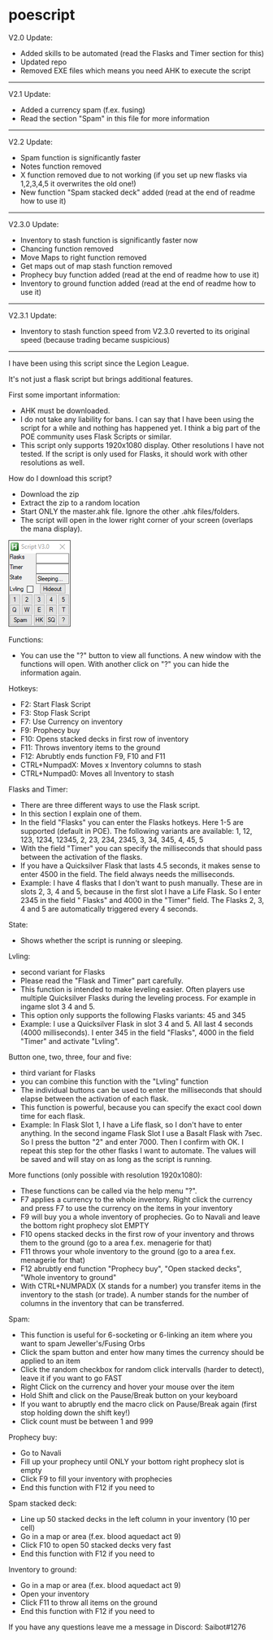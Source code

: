 # poescript

V2.0 Update:

- Added skills to be automated (read the Flasks and Timer section for this)
- Updated repo
- Removed EXE files which means you need AHK to execute the script

--------------------------------------------------------------------------------------------------------------------

V2.1 Update:

- Added a currency spam (f.ex. fusing)
- Read the section "Spam" in this file for more information

--------------------------------------------------------------------------------------------------------------------

V2.2 Update:

- Spam function is  significantly faster
- Notes function removed
- X function removed due to not working (if you set up new flasks via 1,2,3,4,5 it overwrites the old one!)
- New function "Spam stacked deck" added (read at the end of readme how to use it)

--------------------------------------------------------------------------------------------------------------------

V2.3.0 Update:

- Inventory to stash function is significantly faster now
- Chancing function removed
- Move Maps to right function removed
- Get maps out of map stash function removed
- Prophecy buy function added (read at the end of readme how to use it)
- Inventory to ground function added (read at the end of readme how to use it)
--------------------------------------------------------------------------------------------------------------------

V2.3.1 Update:

- Inventory to stash function speed from V2.3.0 reverted to its original speed (because trading became suspicious)

--------------------------------------------------------------------------------------------------------------------

I have been using this script since the Legion League.

It's not just a flask script but brings additional features.

First some important information:

- AHK must be downloaded.
- I do not take any liability for bans. I can say that I have been using the script for a while and nothing has happened yet. I think a big part of the POE community uses Flask Scripts or similar.
- This script only supports 1920x1080 display. Other resolutions I have not tested. If the script is only used for Flasks, it should work with other resolutions as well.

How do I download this script?

- Download the zip
- Extract the zip to a random location
- Start ONLY the master.ahk file. Ignore the other .ahk files/folders.
- The script will open in the lower right corner of your screen (overlaps the mana display).

![snapshot](https://github.com/cmonBruuh/poescript/blob/master/Snapshot.PNG?raw=true)

Functions:

- You can use the "?" button to view all functions. A new window with the functions will open. With another click on "?" you can hide the information again.

Hotkeys:
- F2: Start Flask Script
- F3: Stop Flask Script
- F7: Use Currency on inventory
- F9: Prophecy buy
- F10: Opens stacked decks in first row of inventory
- F11: Throws inventory items to the ground
- F12: Abrubtly ends function F9, F10 and F11
- CTRL+NumpadX: Moves x Inventory columns to stash
- CTRL+Numpad0: Moves all Inventory to stash

Flasks and Timer:
- There are three different ways to use the Flask script.
- In this section I explain one of them.
- In the field "Flasks" you can enter the Flasks hotkeys. Here 1-5 are supported (default in POE). The following variants are available:
1, 12, 123, 1234, 12345, 2, 23, 234, 2345, 3, 34, 345, 4, 45, 5
- With the field "Timer" you can specify the milliseconds that should pass between the activation of the flasks.
- If you have a Quicksilver Flask that lasts 4.5 seconds, it makes sense to enter 4500 in the field. The field always needs the milliseconds.
- Example: I have 4 flasks that I don't want to push manually. These are in slots 2, 3, 4 and 5, because in the first slot I have a Life Flask. So I enter 2345 in the field " Flasks" and 4000 in the "Timer" field. The Flasks 2, 3, 4 and 5 are automatically triggered every 4 seconds.

State:
- Shows whether the script is running or sleeping.

Lvling:
- second variant for Flasks
- Please read the "Flask and Timer" part carefully.
- This function is intended to make leveling easier. Often players use multiple Quicksilver Flasks during the leveling process. For example in ingame slot 3 4 and 5.
- This option only supports the following Flasks variants:
45 and 345
- Example: I use a Quicksilver Flask in slot 3 4 and 5. All last 4 seconds (4000 milliseconds). I enter 345 in the field "Flasks", 4000 in the field "Timer" and activate "Lvling".

Button one, two, three, four and five:
- third variant for Flasks
- you can combine this function with the "Lvling" function
- The individual buttons can be used to enter the milliseconds that should elapse between the activation of each flask.
- This function is powerful, because you can specify the exact cool down time for each flask.
- Example: In Flask Slot 1, I have a Life flask, so I don't have to enter anything. In the second ingame Flask Slot I use a Basalt Flask with 7sec. So I press the button "2" and enter 7000. Then I confirm with OK. I repeat this step for the other flasks I want to automate. The values will be saved and will stay on as long as the script is running.

More functions (only possible with resolution 1920x1080):
- These functions can be called via the help menu "?".
- F7 applies a currency to the whole inventory. Right click the currency and press F7 to use the currency on the items in your inventory
- F9 will buy you a whole inventory of prophecies. Go to Navali and leave the bottom right prophecy slot EMPTY
- F10 opens stacked decks in the first row of your inventory and throws them to the ground (go to a area f.ex. menagerie for that)
- F11 throws your whole inventory to the ground (go to a area f.ex. menagerie for that)
- F12 abrubtly end function "Prophecy buy", "Open stacked decks", "Whole inventory to ground"
- With CTRL+NUMPADX (X stands for a number) you transfer items in the inventory to the stash (or trade). A number stands for the number of columns in the inventory that can be transferred.

Spam:
- This function is useful for 6-socketing or 6-linking an item where you want to spam Jeweller's/Fusing Orbs
- Click the spam button and enter how many times the currency should be applied to an item
- Click the random checkbox for random click intervalls (harder to detect), leave it if you want to go FAST
- Right Click on the currency and hover your mouse over the item
- Hold Shift and click on the Pause/Break button on your keyboard
- If you want to abruptly end the macro click on Pause/Break again (first stop holding down the shift key!)
- Click count must be between 1 and 999

Prophecy buy:
- Go to Navali
- Fill up your prophecy until ONLY your bottom right prophecy slot is empty
- Click F9 to fill your inventory with prophecies
- End this function with F12 if you need to

Spam stacked deck:
- Line up 50 stacked decks in the left column in your inventory (10 per cell)
- Go in a map or area (f.ex. blood aquedact act 9)
- Click F10 to open 50 stacked decks very fast
- End this function with F12 if you need to

Inventory to ground:
- Go in a map or area (f.ex. blood aquedact act 9)
- Open your inventory
- Click F11 to throw all items on the ground
- End this function with F12 if you need to


If you have any questions leave me a message in Discord: Saibot#1276
